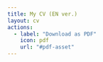 ```yaml
---
title: My CV (EN ver.)
layout: cv
actions:
  - label: "Download as PDF"
    icon: pdf
    url: "#pdf-asset"
---
```

